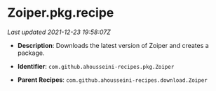 # Zoiper.pkg.recipe

_Last updated 2021-12-23 19:58:07Z_

- **Description**: Downloads the latest version of Zoiper and creates a package.

- **Identifier**: `com.github.ahousseini-recipes.pkg.Zoiper`

- **Parent Recipes**: `com.github.ahousseini-recipes.download.Zoiper`